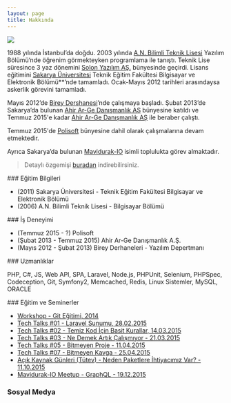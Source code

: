 ```yaml
---
layout: page
title: Hakkında
---
```


<img class="author-img-big" src="https://avatars2.githubusercontent.com/u/2325140?v=3&s=460"/>

1988 yılında İstanbul’da doğdu. 2003 yılında [A.N. Bilimli Teknik Lisesi](http://anbilimlianaokulu.meb.k12.tr) Yazılım Bölümü‘nde öğrenim görmekteyken programlama ile tanıştı. Teknik Lise süresince 3 yaz dönemini [Solon Yazılım AŞ.](http://www.solon.com.tr) bünyesinde geçirdi. Lisans eğitimini [Sakarya Üniversitesi](http://www.sakarya.edu.tr) Teknik Eğitim Fakültesi Bilgisayar ve Elektronik Bölümü**’nde tamamladı. Ocak-Mayıs 2012 tarihleri arasındaysa askerlik görevini tamamladı.

Mayıs 2012’de [Birey Dershanesi](http://www.birey.com)’nde çalışmaya başladı. Şubat 2013’de Sakarya’da bulunan [Ahir Ar-Ge Danışmanlık AŞ](http://ahir.com.tr) bünyesine katıldı ve Temmuz 2015'e kadar [Ahir Ar-Ge Danışmanlık AŞ](http://ahir.com.tr) ile beraber çalıştı. 

Temmuz 2015'de [Polisoft](http://polisoft.com.tr) bünyesine dahil olarak çalışmalarına devam etmektedir. 

Ayrıca Sakarya’da bulunan [Mavidurak-IO](http://mavidurak.github.io) isimli toplulukta görev almaktadır.

> Detaylı özgemişi [buradan](/files/OAI_Resume.pdf) indirebilirsiniz.

### Eğitim Bilgileri

* (2011) Sakarya Üniversitesi - Teknik Eğitim Fakültesi Bilgisayar ve Elektronik Bölümü
* (2006) A.N. Bilimli Teknik Lisesi - Bilgisayar Bölümü

### İş Deneyimi

* (Temmuz 2015 - ?) Polisoft
* (Şubat 2013 - Temmuz 2015) Ahir Ar-Ge Danışmanlık A.Ş.
* (Mayıs 2012 - Şubat 2013) Birey Derhaneleri - Yazılım Depertmanı

### Uzmanlıklar

PHP, C#, JS, Web API, SPA, Laravel, Node.js, PHPUnit, Selenium, PHPSpec, Codeception, Git, Symfony2, Memcached, Redis, Linux Sistemler, MySQL, ORACLE

### Eğitim ve Seminerler

* [Workshop - Git Eğitimi, 2014](http://slides.com/iozguradem/versiyon-kontrol-sistemi-ve-git)
* [Tech Talks #01 - Laravel Sunumu, 28.02.2015](http://slides.com/iozguradem/laravel)
* [Tech Talks #02 - Temiz Kod İçin Basit Kurallar, 14.03.2015](http://slides.com/iozguradem/temiz-kod-icin-basit-kurallar)
* [Tech Talks #03 - Ne Demek Artık Çalışmıyor - 21.03.2015](http://slides.com/iozguradem/ne-demek-artik-calismiyor)
* [Tech Talks #05 - Bitmeyen Proje - 11.04.2015](http://slides.com/iozguradem/bitmeyen-proje)
* [Tech Talks #07 - Bitmeyen Kavga - 25.04.2015](http://slides.com/iozguradem/bitmeyen-kavga)
* [Açık Kaynak Günleri (Tütev) - Neden Paketlere İhtiyacımız Var? - 11.10.2015](http://slides.com/iozguradem/perfect-presentation)
* [Mavidurak-IO Meetup - GraphQL - 19.12.2015](http://slides.com/iozguradem/graphql)

### Sosyal Medya

<div>
    <a class="github" target="_blank" href="http://github.com/ozziest"></a>
    <a class="twitter" target="_blank" href="http://twitter.com/iozguradem"></a>
    <a class="linkedin" target="_blank" href="http://tr.linkedin.com/in/ozguradem/"></a>
</div>
<br>

